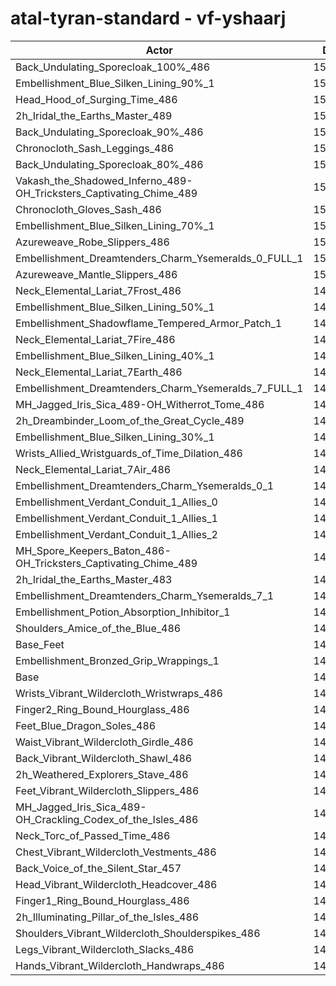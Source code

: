 # atal-tyran-standard - vf-yshaarj
| Actor | DPS | Increase |
|---|:---:|:---:|
|Back_Undulating_Sporecloak_100%_486|151147|1.77%|
|Embellishment_Blue_Silken_Lining_90%_1|151047|1.70%|
|Head_Hood_of_Surging_Time_486|150949|1.64%|
|2h_Iridal_the_Earths_Master_489|150875|1.59%|
|Back_Undulating_Sporecloak_90%_486|150873|1.58%|
|Chronocloth_Sash_Leggings_486|150776|1.52%|
|Back_Undulating_Sporecloak_80%_486|150715|1.48%|
|Vakash_the_Shadowed_Inferno_489-OH_Tricksters_Captivating_Chime_489|150681|1.46%|
|Chronocloth_Gloves_Sash_486|150501|1.33%|
|Embellishment_Blue_Silken_Lining_70%_1|150454|1.30%|
|Azureweave_Robe_Slippers_486|150367|1.24%|
|Embellishment_Dreamtenders_Charm_Ysemeralds_0_FULL_1|150186|1.12%|
|Azureweave_Mantle_Slippers_486|150007|1.00%|
|Neck_Elemental_Lariat_7Frost_486|149967|0.97%|
|Embellishment_Blue_Silken_Lining_50%_1|149907|0.93%|
|Embellishment_Shadowflame_Tempered_Armor_Patch_1|149904|0.93%|
|Neck_Elemental_Lariat_7Fire_486|149898|0.93%|
|Embellishment_Blue_Silken_Lining_40%_1|149607|0.73%|
|Neck_Elemental_Lariat_7Earth_486|149605|0.73%|
|Embellishment_Dreamtenders_Charm_Ysemeralds_7_FULL_1|149592|0.72%|
|MH_Jagged_Iris_Sica_489-OH_Witherrot_Tome_486|149528|0.68%|
|2h_Dreambinder_Loom_of_the_Great_Cycle_489|149447|0.62%|
|Embellishment_Blue_Silken_Lining_30%_1|149376|0.58%|
|Wrists_Allied_Wristguards_of_Time_Dilation_486|149375|0.58%|
|Neck_Elemental_Lariat_7Air_486|149296|0.52%|
|Embellishment_Dreamtenders_Charm_Ysemeralds_0_1|149292|0.52%|
|Embellishment_Verdant_Conduit_1_Allies_0|149251|0.49%|
|Embellishment_Verdant_Conduit_1_Allies_1|149236|0.48%|
|Embellishment_Verdant_Conduit_1_Allies_2|149217|0.47%|
|MH_Spore_Keepers_Baton_486-OH_Tricksters_Captivating_Chime_489|149181|0.45%|
|2h_Iridal_the_Earths_Master_483|149005|0.33%|
|Embellishment_Dreamtenders_Charm_Ysemeralds_7_1|148857|0.23%|
|Embellishment_Potion_Absorption_Inhibitor_1|148850|0.22%|
|Shoulders_Amice_of_the_Blue_486|148681|0.11%|
|Base_Feet|148677|0.11%|
|Embellishment_Bronzed_Grip_Wrappings_1|148564|0.03%|
|Base|148519|0.00%|
|Wrists_Vibrant_Wildercloth_Wristwraps_486|148435|-0.06%|
|Finger2_Ring_Bound_Hourglass_486|148412|-0.07%|
|Feet_Blue_Dragon_Soles_486|148356|-0.11%|
|Waist_Vibrant_Wildercloth_Girdle_486|148309|-0.14%|
|Back_Vibrant_Wildercloth_Shawl_486|148262|-0.17%|
|2h_Weathered_Explorers_Stave_486|148200|-0.21%|
|Feet_Vibrant_Wildercloth_Slippers_486|148117|-0.27%|
|MH_Jagged_Iris_Sica_489-OH_Crackling_Codex_of_the_Isles_486|148093|-0.29%|
|Neck_Torc_of_Passed_Time_486|148081|-0.29%|
|Chest_Vibrant_Wildercloth_Vestments_486|148066|-0.31%|
|Back_Voice_of_the_Silent_Star_457|147982|-0.36%|
|Head_Vibrant_Wildercloth_Headcover_486|147883|-0.43%|
|Finger1_Ring_Bound_Hourglass_486|147862|-0.44%|
|2h_Illuminating_Pillar_of_the_Isles_486|147643|-0.59%|
|Shoulders_Vibrant_Wildercloth_Shoulderspikes_486|147634|-0.60%|
|Legs_Vibrant_Wildercloth_Slacks_486|147522|-0.67%|
|Hands_Vibrant_Wildercloth_Handwraps_486|147372|-0.77%|
